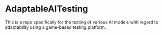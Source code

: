 # AdaptableAITesting
This is a repo specifically for the testing of various AI models with regard to adaptability using a game-based testing platform.
